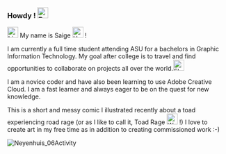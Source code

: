 ### Howdy ! <img src="https://raw.githubusercontent.com/Tarikul-Islam-Anik/Animated-Fluent-Emojis/master/Emojis/Symbols/Bright%20Button.png" alt="Bright Button" width="25" height="25" />

<img src="https://raw.githubusercontent.com/Tarikul-Islam-Anik/Animated-Fluent-Emojis/master/Emojis/Animals/Lizard.png" alt="Lizard" width="25" height="25" /> My name is Saige <img src="https://raw.githubusercontent.com/Tarikul-Islam-Anik/Animated-Fluent-Emojis/master/Emojis/Animals/Herb.png" alt="Herb" width="25" height="25" /> ! 

I am currently a full time student attending ASU for a bachelors in Graphic Information Technology. My goal after college is to travel and find opportunities to collaborate on projects all over the world.<img src="https://raw.githubusercontent.com/Tarikul-Islam-Anik/Animated-Fluent-Emojis/master/Emojis/Travel%20and%20places/Flying%20Saucer.png" alt="Flying Saucer" width="25" height="25" />

I am a novice coder and have also been learning to use Adobe Creative Cloud. I am a fast learner and always eager to be on the quest for new knowledge.

This is a short and messy comic I illustrated recently about a toad experiencing road rage (or as I like to call it, Toad Rage <img src="https://raw.githubusercontent.com/Tarikul-Islam-Anik/Animated-Fluent-Emojis/master/Emojis/Animals/Worm.png" alt="Worm" width="25" height="25" /> !)  I love to create art in my free time as in addition to creating commissioned work :-) 

![Neyenhuis_06Activity](https://github.com/sneyenhu/sneyenhu/assets/163386428/70f66966-d81e-4888-991f-04e69abaeac1)


